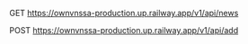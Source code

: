 GET https://ownvnssa-production.up.railway.app/v1/api/news

POST https://ownvnssa-production.up.railway.app/v1/api/add